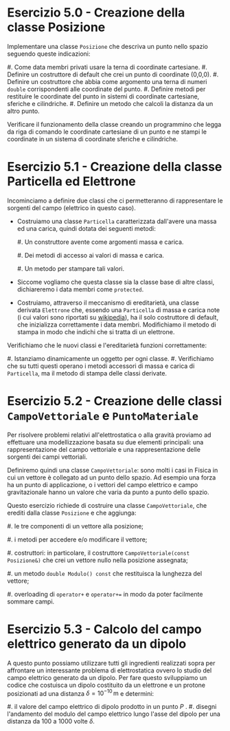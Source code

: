 # Esercizio 5.0 - Creazione della classe Posizione

Implementare una classe `Posizione` che descriva un punto nello spazio
      seguendo queste indicazioni:

#.  Come data membri privati usare la terna di coordinate cartesiane.
#.  Definire un costruttore di default che crei un punto di coordinate (0,0,0).
#.  Definire un costruttore che abbia come argomento una terna di numeri `double` corrispondenti alle coordinate del punto.
#.  Definire metodi per restituire le coordinate del punto in sistemi di coordinate cartesiane, sferiche e cilindriche.
#.  Definire un metodo che calcoli la distanza da un altro punto.

Verificare il funzionamento della classe creando un programmino che legga da riga di comando le coordinate cartesiane di un punto e ne stampi le coordinate in un sistema di coordinate sferiche e cilindriche.

# Esercizio 5.1 - Creazione della classe Particella ed Elettrone

Incominciamo a definire due classi che ci permetteranno di rappresentare le sorgenti del campo (elettrico in questo caso).

-   Costruiamo una classe `Particella` caratterizzata dall'avere una massa ed una carica, quindi dotata dei seguenti metodi:

    #.  Un construttore avente come argomenti massa e carica.
    
    #.  Dei metodi di accesso ai valori di massa e carica.
    
    #.  Un metodo per stampare tali valori. 
    
-   Siccome vogliamo che questa classe sia la classe base di altre classi, dichiareremo i data membri come `protected`.

-   Costruiamo, attraverso il meccanismo di ereditarietà, una classe derivata `Elettrone` che, essendo una `Particella` di massa e carica note (i cui valori sono riportati su [wikipedia](http://it.wikipedia.org/wiki/Elettrone)), ha il solo costruttore di default, che inizializza correttamente i data membri. Modifichiamo il metodo di stampa in modo che indichi che si tratta di un elettrone.

Verifichiamo che le nuovi classi e l'ereditarietà funzioni correttamente:

#.  Istanziamo dinamicamente un oggetto per ogni classe.
#.  Verifichiamo che su tutti questi operano i metodi accessori di massa e carica di `Particella`, ma il metodo di stampa delle classi derivate. 

# Esercizio 5.2 - Creazione delle classi `CampoVettoriale` e `PuntoMateriale`

Per risolvere problemi relativi all'elettrostatica o alla gravità proviamo ad effettuare una modellizzazione basata su due elementi principali: una rappresentazione del campo vettoriale e una rappresentazione delle sorgenti dei campi vettoriali.

Definiremo quindi una classe `CampoVettoriale`: sono molti i casi in Fisica in cui un vettore è collegato ad un punto dello spazio. Ad esempio una forza ha un punto di applicazione, o i vettori del campo elettrico e campo gravitazionale hanno un valore che varia da punto a punto dello spazio.

Questo esercizio richiede di costruire una classe `CampoVettoriale`, che erediti dalla classe `Posizione` e che aggiunga:

#.  le tre componenti di un vettore alla posizione;

#.  i metodi per accedere e/o modificare il vettore;

#.  costruttori: in particolare, il costruttore `CampoVettoriale(const Posizione&)` che crei un vettore nullo nella posizione assegnata;

#.  un metodo `double Modulo() const` che restituisca la lunghezza del vettore;

#.  overloading di `operator+` e `operator+=` in modo da poter facilmente sommare campi. 

# Esercizio 5.3 - Calcolo del campo elettrico generato da un dipolo

A questo punto possiamo utilizzare tutti gli ingredienti realizzati sopra per affrontare un interessante problema di elettrostatica ovvero lo studio del campo elettrico generato da un dipolo. Per fare questo sviluppiamo un codice che costuisca un dipolo costituito da un elettrone e un protone posizionati ad una distanza $\delta = 10^{-10}\,\text{m}$ e determini:

#.  il valore del campo elettrico di dipolo prodotto in un punto $P$ .
#.  disegni l'andamento del modulo del campo elettrico lungo l'asse del dipolo per una distanza da 100 a 1000 volte $\delta$.